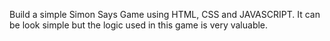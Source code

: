 Build a simple Simon Says Game using HTML, CSS and JAVASCRIPT.
It can be look simple but the logic used in this game is very valuable.
